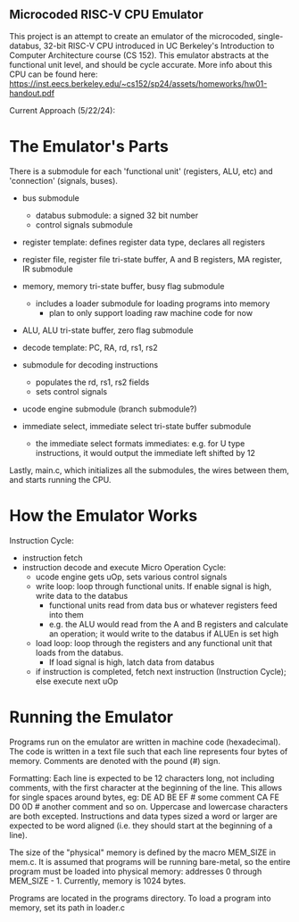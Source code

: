 ## Microcoded RISC-V CPU Emulator

This project is an attempt to create an emulator of the microcoded, single-databus, 32-bit RISC-V CPU introduced in UC Berkeley's Introduction to Computer Architecture course (CS 152). This emulator abstracts at the functional unit level, and should be cycle accurate. More info about this CPU can be found here: https://inst.eecs.berkeley.edu/~cs152/sp24/assets/homeworks/hw01-handout.pdf

Current Approach (5/22/24):

# The Emulator's Parts
There is a submodule for each 'functional unit' (registers, ALU, etc) and 'connection' (signals, buses).

- bus submodule
    - databus submodule: a signed 32 bit number
    - control signals submodule

- register template: defines register data type, declares all registers
- register file, register file tri-state buffer, A and B registers, MA register, IR submodule

- memory, memory tri-state buffer, busy flag submodule
    - includes a loader submodule for loading programs into memory
        - plan to only support loading raw machine code for now

- ALU, ALU tri-state buffer, zero flag submodule

- decode template: PC, RA, rd, rs1, rs2
- submodule for decoding instructions
    - populates the rd, rs1, rs2 fields
    - sets control signals
- ucode engine submodule (branch submodule?)

- immediate select, immediate select tri-state buffer submodule
    - the immediate select formats immediates: e.g. for U type instructions, it would output
      the immediate left shifted by 12

Lastly, main.c, which initializes all the submodules, the wires between them, and starts running the CPU.

# How the Emulator Works
Instruction Cycle:
- instruction fetch
- instruction decode and execute
    Micro Operation Cycle:
    - ucode engine gets uOp, sets various control signals
    - write loop: loop through functional units. If enable signal is high, write data to the databus
        - functional units read from data bus or whatever registers feed into them 
        - e.g. the ALU would read from the A and B registers and calculate an operation; 
          it would write to the databus if ALUEn is set high
    - load loop: loop through the registers and any functional unit that loads from the databus. 
        - If load signal is high, latch data from databus
    - if instruction is completed, fetch next instruction (Instruction Cycle); else execute next uOp

# Running the Emulator
Programs run on the emulator are written in machine code (hexadecimal). The code is written in a text file such that 
each line represents four bytes of memory. Comments are denoted with the pound (#) sign. 

Formatting:
Each line is expected to be 12 characters long, not including comments, with the first character at the beginning
of the line. This allows for single spaces around bytes, eg:
DE AD BE EF
\# some comment
CA FE D0 0D # another comment
and so on. Uppercase and lowercase characters are both excepted. Instructions and data types sized a word or larger
are expected to be word aligned (i.e. they should start at the beginning of a line).

The size of the "physical" memory is defined by the macro MEM_SIZE in mem.c. It is assumed that programs will be running
bare-metal, so the entire program must be loaded into physical memory: addresses 0 through MEM_SIZE - 1. Currently,
memory is 1024 bytes.  

Programs are located in the programs directory. To load a program into memory, set its path in loader.c